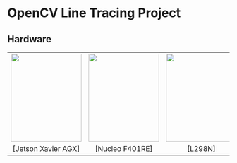 # OpenCV Line Tracing Project
## Hardware

||||||
|:---:|:---:|:---:|:---:|:---:|
|<img src="https://user-images.githubusercontent.com/87363461/162557259-ebb2372b-73f4-4538-87d6-1b5e95a1b73a.jpg" width="160" height="200">|<img src="https://user-images.githubusercontent.com/87363461/162557284-99760ac0-82c7-40ea-a3c3-a6fdfc4fb87c.jpg" width="160" height="200">|<img src="https://user-images.githubusercontent.com/87363461/162557325-11bd7d58-6cc6-470f-8a29-ba30501f3b12.jpg" width="160" height="200">|<img src="https://user-images.githubusercontent.com/87363461/188588049-3e25e439-de0a-44f1-9687-4f56adb65df0.JPG" width="160" height="200">|<img src="https://user-images.githubusercontent.com/87363461/188588655-e12cce69-aad6-4d57-a252-01bbd71b43ce.JPG" width="160" height="200">
|[Jetson Xavier AGX]|[Nucleo F401RE]|[L298N]|[Logitech C920]|[Car Frame]

